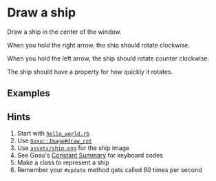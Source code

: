 # Draw a ship

Draw a ship in the center of the window.

When you hold the right arrow, the ship should rotate clockwise.

When you hold the left arrow, the ship should rotate counter clockwise.

The ship should have a property for how quickly it rotates.

## Examples

[](http://www.gfycat.com/ComfortablePalatableFlyinglemur)

## Hints

1. Start with [`hello_world.rb`](https://github.com/cjbottaro/endless-kata/blob/master/hello_world.rb)
1. Use [`Gosu::Image#draw_rot`](https://www.libgosu.org/rdoc/Gosu/Image.html#draw_rot-instance_method)
1. Use [`assets/ship.png`](https://github.com/cjbottaro/endless-kata/blob/master/assets/ship.png) for the ship image
1. See Gosu's [Constant Summary](https://www.libgosu.org/rdoc/Gosu.html) for keyboard codes
1. Make a class to represent a ship
1. Remember your `#update` method gets called 60 times per second

